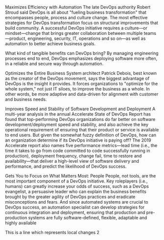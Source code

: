 Maximizes Efficiency with Automation
The late DevOps authority Robert Stroud said DevOps is all about "fueling business transformation" that encompasses people, process and culture change. The most effective strategies for DevOps transformation focus on structural improvements that build community. A successful DevOps initiative requires a culture—or mindset—change that brings greater collaboration between multiple teams—product, engineering, security, IT, operations and so on—as well as automation to better achieve business goals.

What kind of tangible benefits can DevOps bring? By managing engineering processes end to end, DevOps emphasizes deploying software more often, in a reliable and secure way through automation.

Optimizes the Entire Business
System architect Patrick Debois, best known as the creator of the DevOps movement, says the biggest advantage of DevOps is the insight it provides. It forces organizations to "optimize for the whole system," not just IT siloes, to improve the business as a whole. In other words, be more adaptive and data-driven for alignment with customer and business needs.

Improves Speed and Stability of Software Development and Deployment
A multi-year analysis in the annual Accelerate State of DevOps Report has found that top-performing DevOps organizations do far better on software development/deployment speed and stability, and also achieve the key operational requirement of ensuring that their product or service is available to end users. But given the somewhat fuzzy definition of DevOps, how can an organization determine if its DevOps initiative is paying off? The 2019 Accelerate report also names five performance metrics—lead time (i.e., the time it takes to go from code committed to code successfully running in production), deployment frequency, change fail, time to restore and availability—that deliver a high-level view of software delivery and performance, and predict the likelihood of DevOps success.

Gets You to Focus on What Matters Most: People
People, not tools, are the most important component of a DevOps initiative. Key roleplayers (i.e., humans) can greatly increase your odds of success, such as a DevOps evangelist, a persuasive leader who can explain the business benefits brought by the greater agility of DevOps practices and eradicate misconceptions and fears. And since automated systems are crucial to DevOps success, an automation specialist can develop strategies for continuous integration and deployment, ensuring that production and pre-production systems are fully software-defined, flexible, adaptable and highly available

This is a line which represents local changes 2